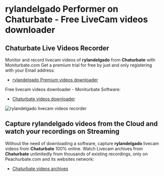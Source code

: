 # rylandelgado Performer on Chaturbate - Free LiveCam videos downloader

## Chaturbate Live Videos Recorder

Monitor and record livecam videos of **rylandelgado** from **Chaturbate** with Moniturbate.com
Get a premium trial for free by just and only registering with your Email address:
* [rylandelgado Premium videos downloader](https://moniturbate.com/request-demo-licence-key.html)

Free livecam videos downloader - Moniturbate Software:
* [Chaturbate videos downloader](https://moniturbate.com/moniturbate-download-software.html)

![rylandelgado livecam videos recorder](https://peachurnet.com/templates/moniturbate-software.png)


## Capture rylandelgado videos from the Cloud and watch your recordings on Streaming

Without the need of downloading a software, capture **rylandelgado** livecam videos from **Chaturbate** 100% online.
Watch Livecam archives from **Chaturbate** unlimitedly from thousands of existing recordings, only on Peachurbate.com and its websites network:
* [Chaturbate videos archives](https://peachurnet.com/)